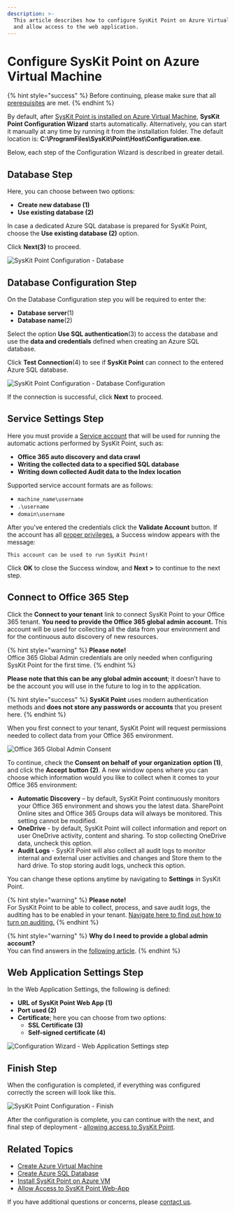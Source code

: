 ```yaml
---
description: >-
  This article describes how to configure SysKit Point on Azure Virtual Machine
  and allow access to the web application.
---
```


# Configure SysKit Point on Azure Virtual Machine

{% hint style="success" %}
Before continuing, please make sure that all [prerequisites](prerequisites/) are met.
{% endhint %}

By default, after [SysKit Point is installed on Azure Virtual Machine](install-syskit-point-on-azure-vm.md), **SysKit Point Configuration Wizard** starts automatically. Alternatively, you can start it manually at any time by running it from the installation folder. The default location is: **C:\ProgramFiles\SysKit\Point\Host\Configuration.exe**.

Below, each step of the Configuration Wizard is described in greater detail.

## Database Step

Here, you can choose between two options:

* **Create new database \(1\)**
* **Use existing database \(2\)**

In case a dedicated Azure SQL database is prepared for SysKit Point, choose the **Use existing database \(2\)** option.

Click **Next\(3\)** to proceed.

![SysKit Point Configuration - Database](../../.gitbook/assets/configure-syskit-point_database_step.png)

## Database Configuration Step

On the Database Configuration step you will be required to enter the:

* **Database server**\(1\)
* **Database name**\(2\)

Select the option **Use SQL authentication**\(3\) to access the database and use the **data and credentials** defined when creating an Azure SQL database.

Click **Test Connection**\(4\) to see if **SysKit Point** can connect to the entered Azure SQL database.

![SysKit Point Configuration - Database Configuration](../../.gitbook/assets/2%20%283%29.png)

If the connection is successful, click **Next** to proceed.

## Service Settings Step

Here you must provide a [Service account](prerequisites/create-azure-vm.md#service-account) that will be used for running the automatic actions performed by SysKit Point, such as:

* **Office 365 auto discovery and data crawl** 
* **Writing the collected data to a specified SQL database**  
* **Writing down collected Audit data to the Index location** 

Supported service account formats are as follows:

* `machine_name\username`
* `.\username`
* `domain\username`

After you've entered the credentials click the **Validate Account** button. If the account has all [proper privileges](prerequisites/create-azure-vm.md#service-account), a Success window appears with the message:

`This account can be used to run SysKit Point!`

Click **OK** to close the Success window, and **Next &gt;** to continue to the next step.

## Connect to Office 365 Step

Click the **Connect to your tenant** link to connect SysKit Point to your Office 365 tenant. **You need to provide the Office 365 global admin account.** This account will be used for collecting all the data from your environment and for the continuous auto discovery of new resources.

{% hint style="warning" %}
**Please note!**  
Office 365 Global Admin credentials are only needed when configuring SysKit Point for the first time.
{% endhint %}

**Please note that this can be any global admin account**; it doesn’t have to be the account you will use in the future to log in to the application.

{% hint style="success" %}
**SysKit Point** uses modern authentication methods and **does not store any passwords or accounts** that you present here.
{% endhint %}

When you first connect to your tenant, SysKit Point will request permissions needed to collect data from your Office 365 environment.

![Office 365 Global Admin Consent](../../.gitbook/assets/permission_requirements_global_administrator_consent-3.png)

To continue, check the **Consent on behalf of your organization** **option \(1\)**, and click the **Accept** **button \(2\)**. A new window opens where you can choose which information would you like to collect when it comes to your Office 365 environment:

* **Automatic Discovery** – by default, SysKit Point continuously monitors your Office 365 environment and shows you the latest data. SharePoint Online sites and Office 365 Groups data will always be monitored. This setting cannot be modified.
* **OneDrive** - by default, SysKit Point will collect information and report on user OneDrive activity, content and sharing. To stop collecting OneDrive data, uncheck this option.
* **Audit Logs** - SysKit Point will also collect all audit logs to monitor internal and external user activities and changes and Store them to the hard drive. To stop storing audit logs, uncheck this option. 

You can change these options anytime by navigating to **Settings** in SysKit Point.

{% hint style="warning" %}
**Please note!**  
For SysKit Point to be able to collect, process, and save audit logs, the auditing has to be enabled in your tenant. [Navigate here to find out how to turn on auditing.](../../faq/turn-on-auditing.md)
{% endhint %}

{% hint style="warning" %}
**Why do I need to provide a global admin account?**  
You can find answers in the [following article](../../permission-requirements.md#office-365).
{% endhint %}

## Web Application Settings Step

In the Web Application Settings, the following is defined:

* **URL of SysKit Point Web App \(1\)**
* **Port used \(2\)**
* **Certificate**; here you can choose from two options:
  * **SSL Certificate \(3\)**
  * **Self-signed certificate \(4\)**

![Configuration Wizard - Web Application Settings step](../../.gitbook/assets/azure-vm_configuration-web-app.png)

## Finish Step

When the configuration is completed, if everything was configured correctly the screen will look like this.

![SysKit Point Configuration - Finish](../../.gitbook/assets/7%20%281%29.png)

After the configuration is complete, you can continue with the next, and final step of deployment - [allowing access to SysKit Point](allow-access-to-syskit-point-web-app.md).

## Related Topics

* [Create Azure Virtual Machine](prerequisites/create-azure-vm.md)
* [Create Azure SQL Database](prerequisites/create-azure-sql-database.md)
* [Install SysKit Point on Azure VM](install-syskit-point-on-azure-vm.md) 
* [Allow Access to SysKit Point Web-App](allow-access-to-syskit-point-web-app.md)

If you have additional questions or concerns, please [contact us](https://www.syskit.com/contact-us/).

